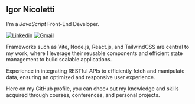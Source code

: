 ## Igor Nicoletti

I'm a _JavaScript_ Front-End Developer.

[![Linkedin](https://img.shields.io/badge/-igornicoletti-0A66C2?style=flat-square&logo=Linkedin&logoColor=white&link=https://www.linkedin.com/in/igornicoletti/)](https://www.linkedin.com/in/igornicoletti/)
[![Gmail](https://img.shields.io/badge/-igor93nicoletti@gmail.com-EA4335?style=flat-square&logo=Gmail&logoColor=white&link=mailto:igor93nicoletti@gmail.com)](mailto:igor93nicoletti@gmail.com)

Frameworks such as Vite, Node.js, React.js, and TailwindCSS are central to my work, where I leverage their reusable components and efficient state management to build scalable applications.

Experience in integrating RESTful APIs to efficiently fetch and manipulate data, ensuring an optimized and responsive user experience. 

Here on my GitHub profile, you can check out my knowledge and skills acquired through courses, conferences, and personal projects.
